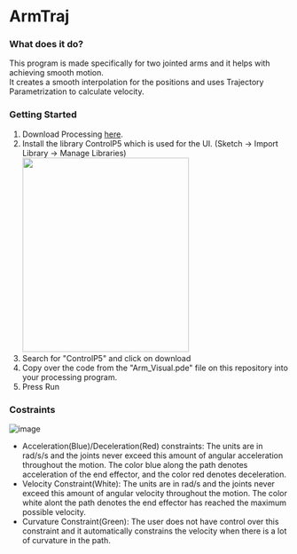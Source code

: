 # ArmTraj

### What does it do?
This program is made specifically for two jointed arms and it helps with achieving smooth motion.  
It creates a smooth interpolation for the positions and uses Trajectory Parametrization to calculate velocity.  

### Getting Started
1. Download Processing <a href = "https://processing.org/">here</a>.
2. Install the library ControlP5 which is used for the UI. (Sketch -> Import Library -> Manage Libraries) <img src ="https://github.com/Teddy-Mengistie/ArmTraj/assets/55628361/dfc6381b-ad84-4817-8e27-68d25759642c" height = 350 width = 300>
3. Search for "ControlP5" and click on download
4. Copy over the code from the "Arm_Visual.pde" file on this repository into your processing program.
5. Press Run

### Costraints
![image](https://github.com/Teddy-Mengistie/ArmTraj/assets/55628361/de8d4952-5468-4cd3-b4ee-e15b7c61ea38)
  
- Acceleration(Blue)/Deceleration(Red) constraints: The units are in rad/s/s and the joints never exceed this amount of angular acceleration throughout the motion. The color blue along the path denotes acceleration of the end effector, and the color red denotes deceleration.
- Velocity Constraint(White): The units are in rad/s and the joints never exceed this amount of angular velocity throughout the motion. The color white alont the path denotes the end effector has reached the maximum possible velocity.
- Curvature Constraint(Green): The user does not have control over this constraint and it automatically constrains the velocity when there is a lot of curvature in the path.



   
